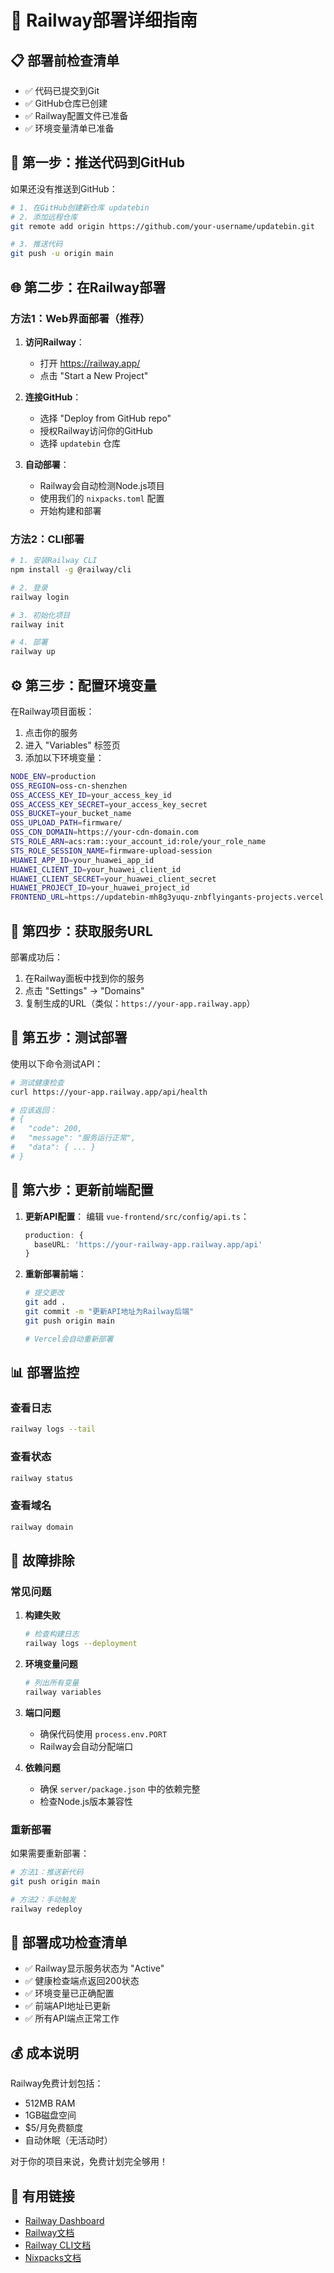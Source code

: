 # 🚂 Railway部署详细指南

## 📋 部署前检查清单

- ✅ 代码已提交到Git
- ✅ GitHub仓库已创建
- ✅ Railway配置文件已准备
- ✅ 环境变量清单已准备

## 🚀 第一步：推送代码到GitHub

如果还没有推送到GitHub：

```bash
# 1. 在GitHub创建新仓库 updatebin
# 2. 添加远程仓库
git remote add origin https://github.com/your-username/updatebin.git

# 3. 推送代码
git push -u origin main
```

## 🌐 第二步：在Railway部署

### 方法1：Web界面部署（推荐）

1. **访问Railway**：
   - 打开 https://railway.app/
   - 点击 "Start a New Project"

2. **连接GitHub**：
   - 选择 "Deploy from GitHub repo"
   - 授权Railway访问你的GitHub
   - 选择 `updatebin` 仓库

3. **自动部署**：
   - Railway会自动检测Node.js项目
   - 使用我们的 `nixpacks.toml` 配置
   - 开始构建和部署

### 方法2：CLI部署

```bash
# 1. 安装Railway CLI
npm install -g @railway/cli

# 2. 登录
railway login

# 3. 初始化项目
railway init

# 4. 部署
railway up
```

## ⚙️ 第三步：配置环境变量

在Railway项目面板：

1. 点击你的服务
2. 进入 "Variables" 标签页
3. 添加以下环境变量：

```bash
NODE_ENV=production
OSS_REGION=oss-cn-shenzhen
OSS_ACCESS_KEY_ID=your_access_key_id
OSS_ACCESS_KEY_SECRET=your_access_key_secret
OSS_BUCKET=your_bucket_name
OSS_UPLOAD_PATH=firmware/
OSS_CDN_DOMAIN=https://your-cdn-domain.com
STS_ROLE_ARN=acs:ram::your_account_id:role/your_role_name
STS_ROLE_SESSION_NAME=firmware-upload-session
HUAWEI_APP_ID=your_huawei_app_id
HUAWEI_CLIENT_ID=your_huawei_client_id
HUAWEI_CLIENT_SECRET=your_huawei_client_secret
HUAWEI_PROJECT_ID=your_huawei_project_id
FRONTEND_URL=https://updatebin-mh8g3yuqu-znbflyingants-projects.vercel.app
```

## 🔗 第四步：获取服务URL

部署成功后：

1. 在Railway面板中找到你的服务
2. 点击 "Settings" → "Domains"
3. 复制生成的URL（类似：`https://your-app.railway.app`）

## 🧪 第五步：测试部署

使用以下命令测试API：

```bash
# 测试健康检查
curl https://your-app.railway.app/api/health

# 应该返回：
# {
#   "code": 200,
#   "message": "服务运行正常",
#   "data": { ... }
# }
```

## 🔄 第六步：更新前端配置

1. **更新API配置**：
   编辑 `vue-frontend/src/config/api.ts`：
   ```typescript
   production: {
     baseURL: 'https://your-railway-app.railway.app/api'
   }
   ```

2. **重新部署前端**：
   ```bash
   # 提交更改
   git add .
   git commit -m "更新API地址为Railway后端"
   git push origin main
   
   # Vercel会自动重新部署
   ```

## 📊 部署监控

### 查看日志
```bash
railway logs --tail
```

### 查看状态
```bash
railway status
```

### 查看域名
```bash
railway domain
```

## 🔧 故障排除

### 常见问题

1. **构建失败**
   ```bash
   # 检查构建日志
   railway logs --deployment
   ```

2. **环境变量问题**
   ```bash
   # 列出所有变量
   railway variables
   ```

3. **端口问题**
   - 确保代码使用 `process.env.PORT`
   - Railway会自动分配端口

4. **依赖问题**
   - 确保 `server/package.json` 中的依赖完整
   - 检查Node.js版本兼容性

### 重新部署

如果需要重新部署：

```bash
# 方法1：推送新代码
git push origin main

# 方法2：手动触发
railway redeploy
```

## 🎯 部署成功检查清单

- ✅ Railway显示服务状态为 "Active"
- ✅ 健康检查端点返回200状态
- ✅ 环境变量已正确配置
- ✅ 前端API地址已更新
- ✅ 所有API端点正常工作

## 💰 成本说明

Railway免费计划包括：
- 512MB RAM
- 1GB磁盘空间
- $5/月免费额度
- 自动休眠（无活动时）

对于你的项目来说，免费计划完全够用！

## 🔗 有用链接

- [Railway Dashboard](https://railway.app/dashboard)
- [Railway文档](https://docs.railway.app/)
- [Railway CLI文档](https://docs.railway.app/develop/cli)
- [Nixpacks文档](https://nixpacks.com/docs)
